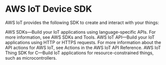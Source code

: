# AWS IoT Device SDK

AWS IoT provides the following SDK to create and interact with your things:

AWS SDKs—Build your IoT applications using language-specific APIs. For more information, see AWS SDKs and Tools.
AWS IoT API—Build your IoT applications using HTTP or HTTPS requests. For more information about the API actions for AWS IoT, see Actions in the AWS IoT API Reference.
AWS IoT Thing SDK for C—Build IoT applications for resource-constrained things, such as microcontrollers.